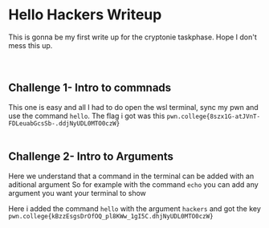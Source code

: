 # Hello Hackers Writeup
This is gonna be my first write up for the cryptonie taskphase. Hope I don't mess this up.
<br>
<br>
<br>

## Challenge 1- Intro to commnads
This one is easy and all I had to do open the wsl terminal, sync my pwn and use the command `hello`.
The flag i got was this
`pwn.college{8szx1G-atJVnT-FDLeuabGcsSb-.ddjNyUDL0MTO0czW}`
<br>
<br>


## Challenge 2-  Intro to Arguments
Here we understand that a command in the terminal can be added with an aditional argument
So for example with the command `echo` you can add any argument you want your terminal to show

Here i added the command `hello` with the argument `hackers` and got the key
`pwn.college{kBzzEsgsDrOfOQ_pl8KWw_1gI5C.dhjNyUDL0MTO0czW}`